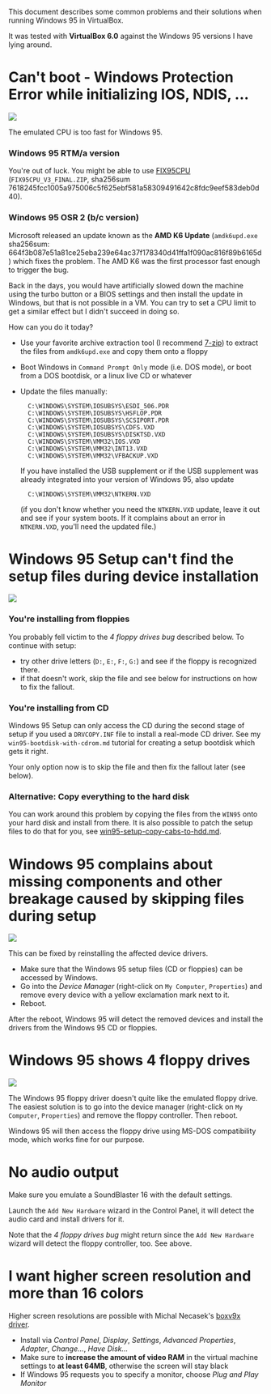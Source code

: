 This document describes some common problems and their solutions when running Windows 95 in VirtualBox.

It was tested with **VirtualBox 6.0** against the Windows 95 versions I have lying around.

# Can't boot - Windows Protection Error while initializing IOS, NDIS, ...

![](screenshots/windows-protection-error-ios.png)

The emulated CPU is too fast for Windows 95.

### Windows 95 RTM/a version

You're out of luck. You might be able to use [FIX95CPU](http://lonecrusader.x10host.com/fix95cpu.html) (`FIX95CPU_V3_FINAL.ZIP`, sha256sum 7618245fcc1005a975006c5f625ebf581a58309491642c8fdc9eef583deb0d40).

### Windows 95 OSR 2 (b/c version)

Microsoft released an update known as the **AMD K6 Update** (`amdk6upd.exe` sha256sum: 664f3b087e51a81ce25eba239e64ac37f178340d41ffa1f090ac816f89b6165d)
which fixes the problem. The AMD K6 was the first processor fast enough to trigger the bug.

Back in the days, you would have artificially slowed down the machine using the turbo button or a BIOS settings and then install the update in Windows,
but that is not possible in a VM. You can try to set a CPU limit to get a similar effect but I didn't succeed in doing so.

How can you do it today?

* Use your favorite archive extraction tool (I recommend [7-zip](https://7-zip.org)) to extract the files from `amdk6upd.exe` and copy them onto a floppy
* Boot Windows in `Command Prompt Only` mode (i.e. DOS mode), or boot from a DOS bootdisk, or a linux live CD or whatever
* Update the files manually:

        C:\WINDOWS\SYSTEM\IOSUBSYS\ESDI_506.PDR
        C:\WINDOWS\SYSTEM\IOSUBSYS\HSFLOP.PDR
        C:\WINDOWS\SYSTEM\IOSUBSYS\SCSIPORT.PDR
        C:\WINDOWS\SYSTEM\IOSUBSYS\CDFS.VXD
        C:\WINDOWS\SYSTEM\IOSUBSYS\DISKTSD.VXD
        C:\WINDOWS\SYSTEM\VMM32\IOS.VXD
        C:\WINDOWS\SYSTEM\VMM32\INT13.VXD
        C:\WINDOWS\SYSTEM\VMM32\VFBACKUP.VXD

  If you have installed the USB supplement or if the USB supplement was already integrated into your version of Windows 95, also update

        C:\WINDOWS\SYSTEM\VMM32\NTKERN.VXD

  (if you don't know whether you need the `NTKERN.VXD` update, leave it out and see if your system boots. If it complains about an error in `NTKERN.VXD`, you'll need the updated file.)

# Windows 95 Setup can't find the setup files during device installation

![](screenshots/setup-could-not-find-file.png)

### You're installing from floppies

You probably fell victim to the *4 floppy drives bug* described below. To continue with setup:

* try other drive letters (`D:`, `E:`, `F:`, `G:`) and see if the floppy is recognized there.
* if that doesn't work, skip the file and see below for instructions on how to fix the fallout.

### You're installing from CD

Windows 95 Setup can only access the CD during the second stage of setup if you used a `DRVCOPY.INF` file to install a real-mode CD driver. See my `win95-bootdisk-with-cdrom.md` tutorial for creating a setup bootdisk which gets it right.

Your only option now is to skip the file and then fix the fallout later (see below).

### Alternative: Copy everything to the hard disk

You can work around this problem by copying the files from the `WIN95` onto your
hard disk and install from there. It is also possible to patch the setup files
to do that for you, see [win95-setup-copy-cabs-to-hdd.md](win95-setup-copy-cabs-to-hdd.md).

# Windows 95 complains about missing components and other breakage caused by skipping files during setup

![](screenshots/boot-cannot-find-file.png)

This can be fixed by reinstalling the affected device drivers.

* Make sure that the Windows 95 setup files (CD or floppies) can be accessed by Windows.
* Go into the *Device Manager* (right-click on `My Computer`, `Properties`) and remove every device with a yellow exclamation mark next to it.
* Reboot.

After the reboot, Windows 95 will detect the removed devices and install the drivers from the Windows 95 CD or floppies.

# Windows 95 shows 4 floppy drives

![](screenshots/4-floppies.png)

The Windows 95 floppy driver doesn't quite like the emulated floppy drive.
The easiest solution is to go into the device manager (right-click on `My Computer`, `Properties`)
and remove the floppy controller. Then reboot.

Windows 95 will then access the floppy drive using MS-DOS compatibility mode, which works fine for our purpose.

# No audio output

Make sure you emulate a SoundBlaster 16 with the default settings.

Launch the `Add New Hardware` wizard in the Control Panel, it will detect the audio card and install drivers for it.

Note that the *4 floppy drives bug* might return since the `Add New Hardware` wizard will detect the floppy controller, too. See above.

# I want higher screen resolution and more than 16 colors

Higher screen resolutions are possible with Michal Necasek's [boxv9x driver](https://www.os2museum.com/wp/windows-9x-video-minidriver-hd/).

* Install via *Control Panel*, *Display*, *Settings*, *Advanced Properties*, *Adapter*, *Change...*, *Have Disk...*
* Make sure to **increase the amount of video RAM** in the virtual machine settings to **at least 64MB**, otherwise the screen will stay black
* If Windows 95 requests you to specify a monitor, choose *Plug and Play Monitor*

